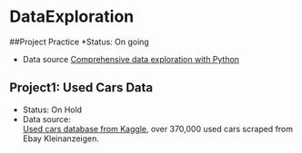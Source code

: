 # DataExploration
##Project Practice
*Status: On going
* Data source
[Comprehensive data exploration with Python](https://www.kaggle.com/pmarcelino/comprehensive-data-exploration-with-python)  

## Project1: Used Cars Data
* Status: On Hold
* Data source:  
[Used cars database from Kaggle](https://www.kaggle.com/orgesleka/used-cars-database/home), over 370,000 used cars scraped from Ebay Kleinanzeigen. 

